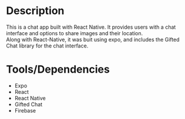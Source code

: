 # Description 
This is a chat app built with React Native.  It provides users with a chat interface and options to share images and their location.  
Along with React-Native, it was buit using expo, and includes the Gifted Chat library for the chat interface.





# Tools/Dependencies
- Expo
- React
- React Native
- Gifted Chat
- Firebase
